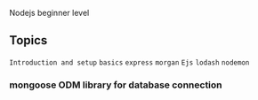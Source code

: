 Nodejs beginner level

## Topics
`Introduction and setup`
`basics`
`express`
`morgan`
`Ejs`
`lodash`
`nodemon`

### mongoose ODM library for database connection
